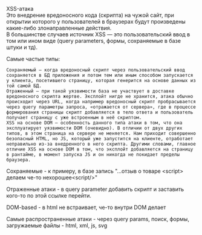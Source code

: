 XSS-атака\
Это внедрение вредоносного кода (скрипта) на чужой сайт, при открытии которого у пользователей
в браузерах будут произведены какие-либо злонаправленные действия.\
В большинстве случаев источник XSS — это пользовательский ввод в том или ином виде (query parameters, формы, сохраняемые в базе штуки и тд).


Самые частые типы:

    Сохраняемый — когда вредоносный скрипт через пользовательский ввод сохраняется в БД приложения и потом тем или иным способом запускается у клиента, посетившего страницу, которая генерится на основе данных из той самой БД.
    Отраженный — при такой уязвимости база не участвует в доставке вредоносного скрипта жертве. Эксплойт нигде не хранится, атака обычно происходит через URL, когда например вредоносный скрипт пробрасывается через query параметры запроса, «отражается от сервера», где в процессе формирования страницы скрипт добавляется в тело ответа и пользователь получает страницу с уже встроенным в неё скриптом.
    XSS на основе DOM — особенность данного типа атаки в том, что она эксплуатирует уязвимости DOM (очевидно). В отличии от двух других типов, в этом страница на сервере не меняется. Нам приходит совершенно безопасный HTML, но JS, который уже запустится на клиенте, отработает неправильно из‑за внедренного в него скрипта. Другими словами, главное отличие XSS на основе DOM в том, что эксплойт добавляется на страницу в рантайме, в момент запуска JS и он никогда не покидает пределы браузера.

Сохраняемые - к примеру, в базе запись "...отзыв о товаре \<script> делаем че-то нехорошее\<script/>"

Отраженные атаки - в query parameter добавить скрипт и заставить кого-то по этой ссылке перейти.

DOM-based - в html не встраивает, че-то внутри DOM делает


Самые распространенные атаки - через query params, поиск, формы, загружаемые файлы - html, xml, js, svg
